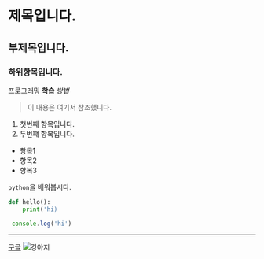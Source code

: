  # 제목입니다.
 ## 부제목입니다.
 ### 하위항목입니다.

 프로그래밍 **학습** *방법*
 >이 내용은 여기서 참조했니다.

 1. 첫번째 항목입니다.
 2. 두번쨰 항복입니다.

 - 항목1
 - 항목2
 - 항복3

 `python`을 배워봅시다.

```python
def hello():
    print('hi)
```


``` javascript
 console.log('hi')
```

---

[구글](https://google.com)
![강아지](https://image.utoimage.com/preview/cp872722/2022/12/202212008462_500.jpg)
